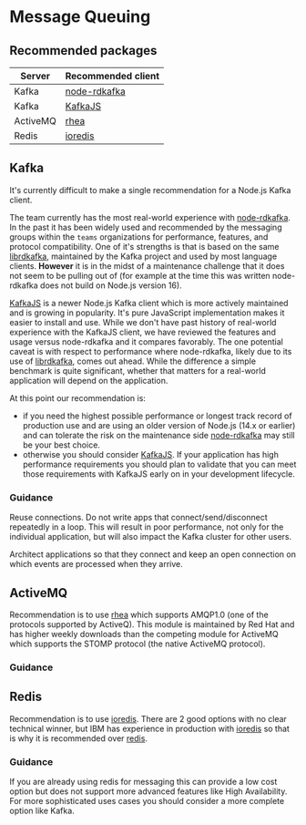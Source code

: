 # Message Queuing

## Recommended packages

| Server   | Recommended client |
| -------- | ------------------ |
| Kafka    | [node-rdkafka][]   |
| Kafka    | [KafkaJS][]        |
| ActiveMQ | [rhea][]           |
| Redis    | [ioredis][]        |

## Kafka

It's currently difficult to make a single recommendation for a Node.js
Kafka client. 

The team currently has the most real-world experience with 
[node-rdkafka][]. In the past it has been widely used and
recommended by the messaging groups within the `teams`
organizations for performance, features, and protocol compatibility.
One of it's strengths is that is based on the same
[librdkafka](https://github.com/edenhill/librdkafka), maintained
by the Kafka project and used by most language clients. **However**
it is in the midst of a maintenance challenge that it does not
seem to be pulling out of (for example at the time this was written
node-rdkafka does not build on Node.js version 16).

[KafkaJS][] is a newer Node.js 
Kafka client which is more actively maintained and is growing in
popularity. It's pure JavaScript implementation makes it
easier to install and use.  While we don't have past history of real-world
experience with the KafkaJS client, we have reviewed the features
and usage versus node-rdkafka and it compares favorably. The one
potential caveat is with respect to performance where node-rdkafka, likely
due to its use of [librdkafka](https://github.com/edenhill/librdkafka),
comes out ahead. While the difference a simple benchmark is quite
significant, whether that matters for a real-world application will
depend on the application.

At this point our recommendation is: 
* if you need the highest possible performance or longest track record of production use and are
using an older version of Node.js (14.x or earlier) and can tolerate
the risk on the maintenance side [node-rdkafka][] may still be
your best choice.
* otherwise you should consider [KafkaJS][]. If your application
has high performance requirements you should plan to validate
that you can meet those requirements with KafkaJS early on in your
development lifecycle.

### Guidance

Reuse connections. Do not write apps that connect/send/disconnect
repeatedly in a loop. This will result in poor performance, not only for the
individual application, but will also impact the Kafka cluster for other users.

Architect applications so that they connect and keep
an open connection on which events are processed when they arrive.

## ActiveMQ

Recommendation is to use [rhea][] which supports AMQP1.0
(one of the protocols supported by ActiveQ). This module is maintained by Red Hat and has
higher weekly downloads than the competing module for ActiveMQ which supports the STOMP
protocol (the native ActiveMQ protocol).

### Guidance

## Redis

Recommendation is to use [ioredis][].
There are 2 good options with no clear technical winner, but IBM has experience
in production with [ioredis][] so that is why it is recommended over [redis][].

### Guidance

If you are already using redis for messaging this can provide a low cost option
but does not support more advanced features like High Availability. For more
sophisticated uses cases you should consider a more complete option like Kafka.

[@stomp/stompjs]: https://www.npmjs.com/package/@stomp/stompjs
[amqplib]: https://www.npmjs.com/package/amqplib
[ioredis]: https://www.npmjs.com/package/ioredis
[node-rdkafka]: https://www.npmjs.com/package/node-rdkafka
[redis]: https://www.npmjs.com/package/redis
[ioredis]: https://www.npmjs.com/package/ioredis
[rhea]: https://www.npmjs.com/package/rhea
[KafkaJS]: https://github.com/tulios/kafkajs
